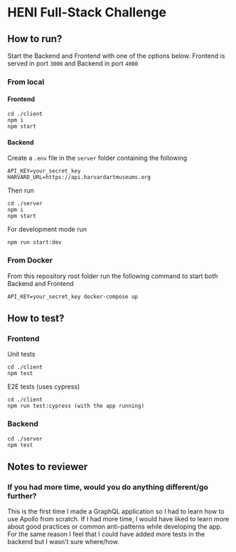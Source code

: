 # HENI Full-Stack Challenge
## How to run?
Start the Backend and Frontend with one of the options below. Frontend is served in port `3000` and Backend in port `4000`
### From local
#### Frontend
```
cd ./client
npm i
npm start
```
#### Backend
Create a `.env` file in the `server` folder containing the following
```
API_KEY=your_secret_key
HARVARD_URL=https://api.harvardartmuseums.org
```
Then run
```
cd ./server
npm i
npm start
```
For development mode run 
```
npm run start:dev
```
### From Docker
From this repository root folder run the following command to start both Backend and Frontend
```
API_KEY=your_secret_key docker-compose up
```

## How to test?
### Frontend
Unit tests
```
cd ./client
npm test
```
E2E tests (uses cypress)
```
cd ./client
npm run test:cypress (with the app running)
```
### Backend
```
cd ./server
npm test
```

## Notes to reviewer

### If you had more time, would you do anything different/go further?

This is the first time I made a GraphQL application so I had to learn how to use Apollo from scratch. If I had more time, I would have liked to learn more about good practices or common anti-patterns while developing the app. For the same reason I feel that I could have added more tests in the backend but I wasn't sure where/how.